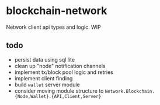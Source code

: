 # blockchain-network

Network client api types and logic. WIP

## todo

* persist data using sql lite
* clean up "node" notification channels
* implement tx/block pool logic and retries
* implement client finding
* build `wallet` server module
* consider moving module structure to `Network.Blockchain.{Node,Wallet}.{API,Client,Server}`
